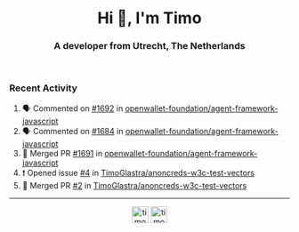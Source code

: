 <h1 align="center">Hi 👋, I'm Timo</h1>
<h3 align="center">A developer from Utrecht, The Netherlands</h3>
<br/>
<!-- https://github.com/rahuldkjain/github-profile-readme-generator --!>

<!--  <p align="left"><img src="https://github-readme-stats.vercel.app/api?username=timoglastra&show_icons=true&count_private=true&" alt="timoglastra" /></p> --!>

<!--
Github language stats
<p align="left"><img src="https://github-readme-stats.vercel.app/api/top-langs/?username=timoglastra&layout=compact" alt="timoglastra" /><p>
-->

<!-- Codestats language stats -->
<!-- <p align="left"><img src="https://codestats-readme.vercel.app/api/top-langs/?username=timoglastra&layout=compact&language_count=12" alt="timoglastra" /><p>    --!>
  
<h3>Recent Activity</h3>

<!--START_SECTION:activity-->
1. 🗣 Commented on [#1692](https://github.com/openwallet-foundation/agent-framework-javascript/pull/1692#issuecomment-1882146469) in [openwallet-foundation/agent-framework-javascript](https://github.com/openwallet-foundation/agent-framework-javascript)
2. 🗣 Commented on [#1684](https://github.com/openwallet-foundation/agent-framework-javascript/pull/1684#issuecomment-1882138266) in [openwallet-foundation/agent-framework-javascript](https://github.com/openwallet-foundation/agent-framework-javascript)
3. 🎉 Merged PR [#1691](https://github.com/openwallet-foundation/agent-framework-javascript/pull/1691) in [openwallet-foundation/agent-framework-javascript](https://github.com/openwallet-foundation/agent-framework-javascript)
4. ❗ Opened issue [#4](https://github.com/TimoGlastra/anoncreds-w3c-test-vectors/issues/4) in [TimoGlastra/anoncreds-w3c-test-vectors](https://github.com/TimoGlastra/anoncreds-w3c-test-vectors)
5. 🎉 Merged PR [#2](https://github.com/TimoGlastra/anoncreds-w3c-test-vectors/pull/2) in [TimoGlastra/anoncreds-w3c-test-vectors](https://github.com/TimoGlastra/anoncreds-w3c-test-vectors)
<!--END_SECTION:activity-->

---

<p align="center">
<a href="https://twitter.com/timoglastra" target="blank"><img align="center" src="https://cdn.jsdelivr.net/npm/simple-icons@3.0.1/icons/twitter.svg" alt="timoglastra" height="30" width="30" /></a>
<a href="https://linkedin.com/in/timoglastra" target="blank"><img align="center" src="https://cdn.jsdelivr.net/npm/simple-icons@3.0.1/icons/linkedin.svg" alt="timoglastra" height="30" width="30" /></a>
</p>



